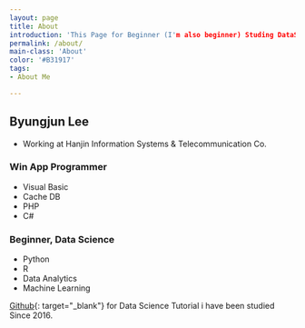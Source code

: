```yaml
---
layout: page
title: About
introduction: 'This Page for Beginner (I'm also beginner) Studing DataScience'
permalink: /about/
main-class: 'About'
color: '#B31917'
tags:
- About Me

---
```

 ## Byungjun Lee
  - Working at Hanjin Information Systems & Telecommunication Co.

  ### Win App Programmer
   - Visual Basic
   - Cache DB
   - PHP
   - C#

  ### Beginner, Data Science
   - Python
   - R
   - Data Analytics
   - Machine Learning

 [Github](http://github.com/byungjun0689/DataScience){: target="_blank"} for Data Science Tutorial i have been studied Since 2016.
